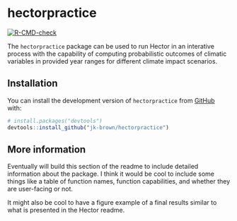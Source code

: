 
<!-- README.md is generated from README.Rmd. Please edit that file -->

# hectorpractice

<!-- badges: start -->

[![R-CMD-check](https://github.com/ecolo-joe/hectorpractice/actions/workflows/R-CMD-check.yaml/badge.svg)](https://github.com/ecolo-joe/hectorpractice/actions/workflows/R-CMD-check.yaml)
<!-- badges: end -->

The `hectorpractice` package can be used to run Hector in an interative
process with the capability of computing probabilistic outcomes of
climatic variables in provided year ranges for different climate impact
scenarios.

## Installation

You can install the development version of `hectorpractice` from
[GitHub](https://github.com/) with:

``` r
# install.packages("devtools")
devtools::install_github("jk-brown/hectorpractice")
```

## More information

Eventually will build this section of the readme to include detailed
information about the package. I think it would be cool to include some
things like a table of function names, function capabilities, and
whether they are user-facing or not.

It might also be cool to have a figure example of a final results
similar to what is presented in the Hector readme.
